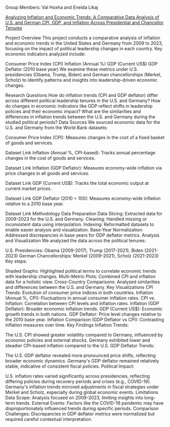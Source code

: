 Group Members: Val Hoxha and Eneida Likaj

[Analyzing Inflation and Economic Trends: A Comparative Data Analysis of U.S. and German CPI, GDP, and Inflation Across Presidential and Chancellor Tenures
](https://colab.research.google.com/drive/1UML-Yw0N9hM8dGBtFqaZXXMvbUHIwwmK?usp=sharing)


Project Overview
This project conducts a comparative analysis of inflation and economic trends in the United States and Germany from 2009 to 2023, focusing on the impact of political leadership changes in each country. Key economic indicators analyzed include:

Consumer Price Index (CPI)
Inflation (Annual %)
GDP (Current US$)
GDP Deflator (2010 base year)
We examine these metrics under U.S. presidencies (Obama, Trump, Biden) and German chancellorships (Merkel, Scholz) to identify patterns and insights into leadership-driven economic changes.

Research Questions
How do inflation trends (CPI and GDP deflator) differ across different political leadership tenures in the U.S. and Germany?
How do changes in economic indicators like GDP reflect shifts in leadership policies and their economic impact?
What are the similarities and differences in inflation trends between the U.S. and Germany during the studied political periods?
Data Sources
We sourced economic data for the U.S. and Germany from the World Bank datasets:

Consumer Price Index (CPI): Measures changes in the cost of a fixed basket of goods and services.

Dataset Link
Inflation (Annual %, CPI-based): Tracks annual percentage changes in the cost of goods and services.

Dataset Link
Inflation (GDP Deflator): Measures economy-wide inflation via price changes in all goods and services.

Dataset Link
GDP (Current US$): Tracks the total economic output at current market prices.

Dataset Link
GDP Deflator (2010 = 100): Measures economy-wide inflation relative to a 2010 base year.

Dataset Link
Methodology
Data Preparation
Data Slicing: Extracted data for 2009-2023 for the U.S. and Germany.
Cleaning: Handled missing or inconsistent data using interpolation.
Indexing: Reformatted datasets to enable easier analysis and visualization.
Base-Year Normalization: Addressed discrepancies in base years for GDP deflator metrics.
Analysis and Visualization
We analyzed the data across the political tenures:

U.S. Presidencies: Obama (2009-2017), Trump (2017-2021), Biden (2021-2023)
German Chancellorships: Merkel (2009-2021), Scholz (2021-2023)
Key steps:

Shaded Graphs: Highlighted political terms to correlate economic trends with leadership changes.
Multi-Metric Plots: Combined CPI and inflation data for a holistic view.
Cross-Country Comparisons: Analyzed similarities and differences between the U.S. and Germany.
Key Visualizations
CPI Trends: Evolution of consumer price indices in both countries.
Inflation (Annual %, CPI): Fluctuations in annual consumer inflation rates.
CPI vs. Inflation: Correlation between CPI levels and inflation rates.
Inflation (GDP Deflator): Broader economic inflation trends.
GDP (Current US$): Economic growth trends in both nations.
GDP Deflator: Price level changes relative to the 2010 base year.
Inflation Comparison (GDP Deflator vs CPI): Contrasting inflation measures over time.
Key Findings
Inflation Trends:

The U.S. CPI showed greater volatility compared to Germany, influenced by economic policies and external shocks.
Germany exhibited lower and steadier CPI-based inflation compared to the U.S.
GDP Deflator Trends:

The U.S. GDP deflator revealed more pronounced price shifts, reflecting broader economic dynamics.
Germany's GDP deflator remained relatively stable, indicative of consistent fiscal policies.
Political Impact:

U.S. inflation rates varied significantly across presidencies, reflecting differing policies during recovery periods and crises (e.g., COVID-19).
Germany's inflation trends mirrored adjustments in fiscal strategies under Merkel and Scholz, especially during global economic events.
Limitations
Data Scope: Analysis focused on 2009-2023, limiting insights into long-term trends.
External Events: Factors like the COVID-19 pandemic may have disproportionately influenced trends during specific periods.
Comparison Challenges: Discrepancies in GDP deflator metrics were normalized but required careful contextual interpretation.

